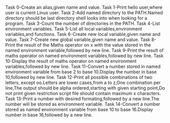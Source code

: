 Task 0-Create an alias,given name and value.
Task 1-Print hello user,where user is current Linux user.
Task 2-Add named directory to the PATH.Named directory should be last directory shell looks into when looking for a program.
Task 3-Count the number of directories in the PATH.
Task 4-List environment variables.
Task 5-List all local variables,environment variables,and functions.
Task 6-Create  new local variable,given name and value.
Task 7-Create new global variable,given name and value.
Task 8-Print the result of the Maths operator on x with the value stored in the named environment variable,followed by new line.
Task 9-Print the result of maths operator on named environment variables,followed by new line.
Task 10-Display the result of maths operator on named environment variables,followed by new line.
Task 11-Convert a number stored in named environment variable from base 2 to base 10.Display the number in base 10,followed by new line.
Task 12-Print all possible combinations of two letters, except oo.Letters are lower cases,from a to z,One combination per line,The output should be alpha ordered,starting with given starting point,Do not print given restriction script file should contain maximum x characters.
Task 13-Print a number with desired formating,followed by a new line.The number will be stored as environment variable.
Task 14-Convert a number stored as named environment variable from base 10 to base 16.Display number in base 16,followed by a new line.
